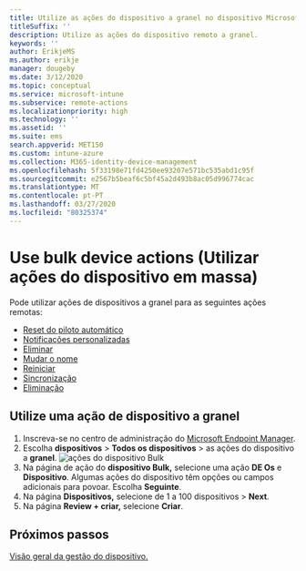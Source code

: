 ```yaml
---
title: Utilize as ações do dispositivo a granel no dispositivo Microsoft Intune.
titleSuffix: ''
description: Utilize as ações do dispositivo remoto a granel.
keywords: ''
author: ErikjeMS
ms.author: erikje
manager: dougeby
ms.date: 3/12/2020
ms.topic: conceptual
ms.service: microsoft-intune
ms.subservice: remote-actions
ms.localizationpriority: high
ms.technology: ''
ms.assetid: ''
ms.suite: ems
search.appverid: MET150
ms.custom: intune-azure
ms.collection: M365-identity-device-management
ms.openlocfilehash: 5f33198e71fd4250ee93207e571bc535abd1c95f
ms.sourcegitcommit: e2567b5beaf6c5bf45a2d493b8ac05d996774cac
ms.translationtype: MT
ms.contentlocale: pt-PT
ms.lasthandoff: 03/27/2020
ms.locfileid: "80325374"
---
```

# <a name="use-bulk-device-actions"></a>Use bulk device actions (Utilizar ações do dispositivo em massa)

Pode utilizar ações de dispositivos a granel para as seguintes ações remotas:
- [Reset do piloto automático](https://docs.microsoft.com/windows/deployment/windows-autopilot/windows-autopilot-reset#reset-devices-with-remote-windows-autopilot-reset)
- [Notificações personalizadas](custom-notifications.md#send-a-custom-notification-to-a-single-device)
- [Eliminar](devices-wipe.md#delete-devices-from-the-intune-portal)
- [Mudar o nome](device-rename.md)
- [Reiniciar](device-restart.md)
- [Sincronização](device-sync.md)
- [Eliminação](devices-wipe.md#wipe)

## <a name="use-a-bulk-device-action"></a>Utilize uma ação de dispositivo a granel

1. Inscreva-se no centro de administração do [Microsoft Endpoint Manager](https://go.microsoft.com/fwlink/?linkid=2109431).
2. Escolha **dispositivos** > **Todos os dispositivos** > as ações do dispositivo a **granel**.
![ações do dispositivo Bulk](./media/bulk-device-actions/bulk-device-actions.png)
3. Na página de ação do **dispositivo Bulk,** selecione uma ação **DE Os** e **Dispositivo**. Algumas ações do dispositivo têm opções ou campos adicionais para povoar. Escolha **Seguinte**.
4. Na página **Dispositivos,** selecione de 1 a 100 dispositivos > **Next**.
5. Na página **Review + criar,** selecione **Criar**.

## <a name="next-steps"></a>Próximos passos
[Visão geral da gestão do dispositivo.](device-management.md)
